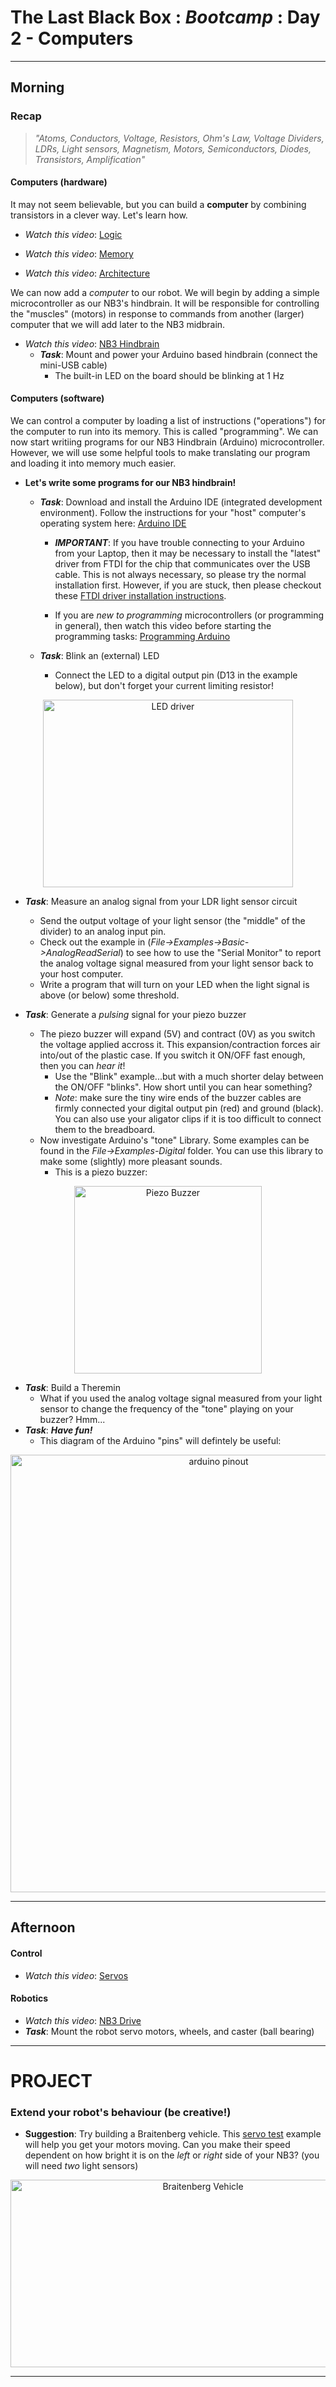 # The Last Black Box : *Bootcamp* : Day 2 - Computers

----------
## Morning

### Recap

> *"Atoms, Conductors, Voltage, Resistors, Ohm's Law, Voltage Dividers, LDRs, Light sensors, Magnetism, Motors, Semiconductors, Diodes, Transistors, Amplification"*

#### Computers (hardware)

It may not seem believable, but you can build a **computer** by combining transistors in a clever way. Let's learn how.

- *Watch this video*: [Logic](https://vimeo.com/1005128209)

- *Watch this video*: [Memory](https://vimeo.com/1005137172)

- *Watch this video*: [Architecture](https://vimeo.com/1005138634)

We can now add a *computer* to our robot. We will begin by adding a simple microcontroller as our NB3's hindbrain. It will be responsible for controlling the "muscles" (motors) in response to commands from another (larger) computer that we will add later to the NB3 midbrain.

- *Watch this video*: [NB3 Hindbrain](https://vimeo.com/1005064175)
  - ***Task***: Mount and power your Arduino based hindbrain (connect the mini-USB cable)
    - The built-in LED on the board should be blinking at 1 Hz

#### Computers (software)

We can control a computer by loading a list of instructions ("operations") for the computer to run into its memory. This is called "programming". We can now start writiing programs for our NB3 Hindbrain (Arduino) microcontroller. However, we will use some helpful tools to make translating our program and loading it into memory much easier.

- **Let's write some programs for our NB3 hindbrain!**

  - ***Task***: Download and install the Arduino IDE (integrated development environment). Follow the instructions for your "host" computer's operating system here: [Arduino IDE](https://www.arduino.cc/en/software)

    - ***IMPORTANT***: If you have trouble connecting to your Arduino from your Laptop, then it may be necessary to install the "latest" driver from FTDI for the chip that communicates over the USB cable. This is not always necessary, so please try the normal installation first. However, if you are stuck, then please checkout these [FTDI driver installation instructions](https://support.arduino.cc/hc/en-us/articles/4411305694610-Install-or-update-FTDI-drivers).

    - If you are *new to programming* microcontrollers (or programming in general), then watch this video before starting the programming tasks: [Programming Arduino](https://vimeo.com/1005131993)

  - ***Task***: Blink an (external) LED 
    - Connect the LED to a digital output pin (D13 in the example below), but don't forget your current limiting resistor!

<p align="center">
<img src="../../../boxes/computers/_data/images/LED_driver_circuit.png" alt="LED driver" width="400" height="300">
</p>

  - ***Task***: Measure an analog signal from your LDR light sensor circuit
    - Send the output voltage of your light sensor (the "middle" of the divider) to an analog input pin.
    - Check out the example in (*File->Examples->Basic->AnalogReadSerial*) to see how to use the "Serial Monitor" to report the analog voltage signal measured from your light sensor back to your host computer.
    - Write a program that will turn on your LED when the light signal is above (or below) some threshold.

  - ***Task***: Generate a *pulsing* signal for your piezo buzzer
    - The piezo buzzer will expand (5V) and contract (0V) as you switch the voltage applied accross it. This expansion/contraction forces air into/out of the plastic case. If you switch it ON/OFF fast enough, then you can *hear it*!
      - Use the "Blink" example...but with a much shorter delay between the ON/OFF "blinks". How short until you can hear something?
      - *Note*: make sure the tiny wire ends of the buzzer cables are firmly connected your digital output pin (red) and ground (black). You can also use your aligator clips if it is too difficult to connect them to the breadboard.
    - Now investigate Arduino's "tone" Library. Some examples can be found in the *File->Examples-Digital* folder. You can use this library to make some (slightly) more pleasant sounds.
      - This is a piezo buzzer:

<p align="center">
<img src="../../../boxes/computers/_data/images/piezo_buzzer.png" alt="Piezo Buzzer" width="300" height="300">
</p>
 
  - ***Task***: Build a Theremin
    - What if you used the analog voltage signal measured from your light sensor to change the frequency of the "tone" playing on your buzzer? Hmm...
  - ***Task***: ***Have fun!***
    - This diagram of the Arduino "pins" will defintely be useful:

<p align="center">
<img src="../../../boxes/computers/_data/images/pinout_arduino_nano.png" alt="arduino pinout" width="650" height="700">
</p>

------------
## Afternoon

#### Control
- *Watch this video*: [Servos](https://vimeo.com/1005150863)

#### Robotics
- *Watch this video*: [NB3 Drive](https://vimeo.com/1005154927)
- ***Task***: Mount the robot servo motors, wheels, and caster (ball bearing)

---

# PROJECT
### Extend your robot's behaviour (be creative!)
  - **Suggestion**: Try building a Braitenberg vehicle. This [servo test](../../../boxes/computers/programming/arduino/servo_test/) example will help you get your motors moving. Can you make their speed dependent on how bright it is on the *left* or *right* side of your NB3? (you will need *two* light sensors)

<p align="center">
<img src="../../../boxes/robotics/_data/images/braitenberg_vehicle.png" alt="Braitenberg Vehicle" width="600" height="300">
</p>

----
